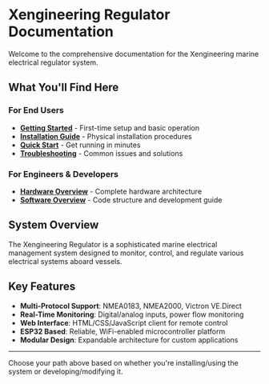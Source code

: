 # Xengineering Regulator Documentation

Welcome to the comprehensive documentation for the Xengineering marine electrical regulator system.

## What You'll Find Here

### For End Users
- **[Getting Started](basic-use/getting-started.md)** - First-time setup and basic operation
- **[Installation Guide](basic-use/installation.md)** - Physical installation procedures  
- **[Quick Start](basic-use/quick-start.md)** - Get running in minutes
- **[Troubleshooting](basic-use/troubleshooting.md)** - Common issues and solutions

### For Engineers & Developers
- **[Hardware Overview](hardware/index.md)** - Complete hardware architecture
- **[Software Overview](software/index.md)** - Code structure and development guide

## System Overview

The Xengineering Regulator is a sophisticated marine electrical management system designed to monitor, control, and regulate various electrical systems aboard vessels.

## Key Features

- **Multi-Protocol Support**: NMEA0183, NMEA2000, Victron VE.Direct
- **Real-Time Monitoring**: Digital/analog inputs, power flow monitoring  
- **Web Interface**: HTML/CSS/JavaScript client for remote control
- **ESP32 Based**: Reliable, WiFi-enabled microcontroller platform
- **Modular Design**: Expandable architecture for custom applications

---

Choose your path above based on whether you're installing/using the system or developing/modifying it.
